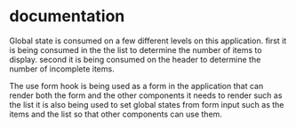 # documentation

Global state is consumed on a few different levels on this application. first it is being consumed in the the list to determine the number of items to display. second it is being consumed on the header to determine the number of incomplete items.

The use form hook is being used as a form in the application that can render both the form and the other components it needs to render such as the list it is also being used to set global states from form input such as the items and the list so that other components can use them.
